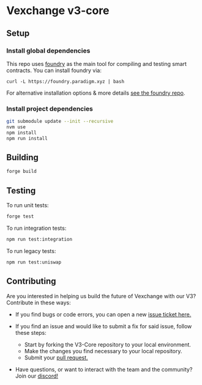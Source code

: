 # Vexchange v3-core

## Setup

### Install global dependencies

This repo uses [foundry](https://github.com/foundry-rs/foundry)
as the main tool for compiling and testing smart contracts. You can install
foundry via:

```shell
curl -L https://foundry.paradigm.xyz | bash
```

For alternative installation options & more details [see the foundry repo](https://github.com/foundry-rs/foundry).

### Install project dependencies

```bash
git submodule update --init --recursive
nvm use
npm install
npm run install 
```

## Building

```bash
forge build
```

## Testing

To run unit tests:

```bash
forge test
```

To run integration tests:

```bash
npm run test:integration
```

To run legacy tests:

```bash
npm run test:uniswap
```

## Contributing

Are you interested in helping us build the future of Vexchange with our V3?
Contribute in these ways:

- If you find bugs or code errors, you can open a new
[issue ticket here.](https://https://github.com/vexchange/v3-core/issues/new)

- If you find an issue and would like to submit a fix for said issue, follow
these steps:
  - Start by forking the V3-Core repository to your local environment.
  - Make the changes you find necessary to your local repository.
  - Submit your [pull request.](https://github.com/vexchange/v3-core/compare)

- Have questions, or want to interact with the team and the community?
Join our [discord!](https://discord.gg/vexchange)
